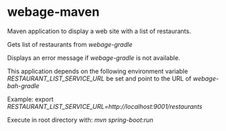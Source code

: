 # webage-maven

Maven application to display a web site with a list of restaurants. 

Gets list of restaurants from _webage-gradle_ 

Displays an error message if _webage-gradle_ is not available.

This application depends on the following environment 
variable _RESTAURANT_LIST_SERVICE_URL_ be set and point to
the URL of _webage-bah-gradle_

Example: export _RESTAURANT_LIST_SERVICE_URL=http://localhost:9001/restaurants_

Execute in root directory with: _mvn spring-boot:run_




